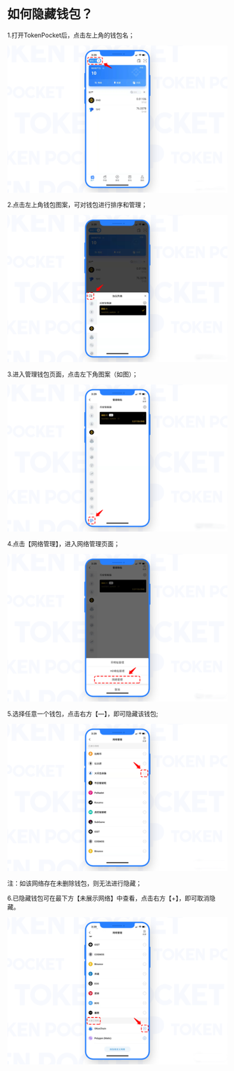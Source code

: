 # 如何隐藏钱包？

1.打开TokenPocket后，点击左上角的钱包名；

![](<../../.gitbook/assets/1 (29) (1).png>)

2.点击左上角钱包图案，可对钱包进行排序和管理；

![](<../../.gitbook/assets/2 (17).png>)

3.进入管理钱包页面，点击左下角图案（如图）；

![](<../../.gitbook/assets/3 (18).png>)

4.点击【网络管理】，进入网络管理页面；

![](<../../.gitbook/assets/4 (12) (1) (1).png>)

5.选择任意一个钱包，点击右方【—】，即可隐藏该钱包;

![](<../../.gitbook/assets/5 (8) (1).png>)

注：如该网络存在未删除钱包，则无法进行隐藏；

6.已隐藏钱包可在最下方【未展示网络】中查看，点击右方【+】，即可取消隐藏。

![](<../../.gitbook/assets/6 (4).png>)
